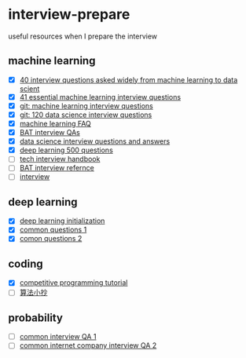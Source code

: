 # interview-prepare
useful resources when I prepare the interview
## machine learning
- [x] [40 interview questions asked widely from machine learning to data scient](https://github.com/livey/interview-prepare/blob/master/files/40%20Interview%20Questions%20asked%20widely%20from%20Machine%20Learning_Data%20Science.pdf)
- [x] [41 essential machine learning interview questions](https://github.com/livey/interview-prepare/blob/master/files/41%20Essential%20Machine%20Learning%20Interview%20Questions%20_%20Springboard%20Blog.pdf)
- [x] [git: machine learning interview questions](https://github.com/Sroy20/machine-learning-interview-questions)
- [x] [git: 120 data science interview questions](https://github.com/kojino/120-Data-Science-Interview-Questions)
- [x] [machine learning FAQ](https://sebastianraschka.com/faq/index.html)
- [x] [BAT interview QAs](https://blog.csdn.net/v_july_v/article/details/78121924)
- [x] [data science interview questions and answers](https://github.com/iamtodor/data-science-interview-questions-and-answers)
- [x] [deep learning 500 questions](https://github.com/scutan90/DeepLearning-500-questions)
- [ ] [tech interview handbook](https://yangshun.github.io/tech-interview-handbook/)
- [ ] [BAT interview refernce](https://github.com/0voice/interview_internal_reference)
- [ ] [interview](https://github.com/DWCTOD/interview/blob/master/detail/%E8%BD%AC%E8%A1%8C%E6%B8%A3%E7%A1%95%E7%9A%84%E7%AE%97%E6%B3%95%E8%B7%AF%EF%BC%8C%E8%AE%B0%E5%BD%95%E8%B5%B0%E8%BF%87%E7%9A%84%E5%9D%91%E5%92%8C%E4%B8%80%E4%BA%9B%E7%AC%94%E7%BB%8F%E9%9D%A2%E7%BB%8F%E7%BB%99%E8%BD%AC%E8%A1%8C%E7%AE%97%E6%B3%95%E7%9A%84%E5%90%8C%E5%AD%A6%EF%BC%882020%E5%B1%8A%EF%BC%89.md)
## deep learning
- [x] [deep learning initialization](https://www.deeplearning.ai/ai-notes/)
- [x] [common questions 1](https://blog.csdn.net/weixin_44356285/article/details/87451221?utm_medium=distribute.pc_relevant.none-task-blog-baidujs_title-1&spm=1001.2101.3001.4242)
- [x] [comon questions 2](https://blog.csdn.net/daydayup_668819/article/details/79700626?utm_medium=distribute.pc_relevant.none-task-blog-baidujs_title-0&spm=1001.2101.3001.4242)

## coding
- [x] [competitive programming tutorial](https://www.topcoder.com/community/competitive-programming/tutorials/)
- [ ] [算法小抄](https://labuladong.gitbook.io/algo/gao-pin-mian-shi-xi-lie/chi-pu-tao)
## probability 
- [ ] [common interview QA 1](https://www.cnblogs.com/fanling999/p/6777335.html)
- [ ] [common internet company interview QA 2](https://blog.csdn.net/BertDai/article/details/78070092)
